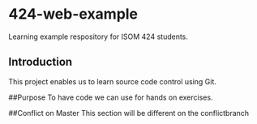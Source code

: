 # 424-web-example
Learning example respository for ISOM 424 students.

## Introduction
This project enables us to learn source code control using Git.

##Purpose
To have code we can use for hands on exercises. 

##Conflict on Master
This section will be different on the conflictbranch